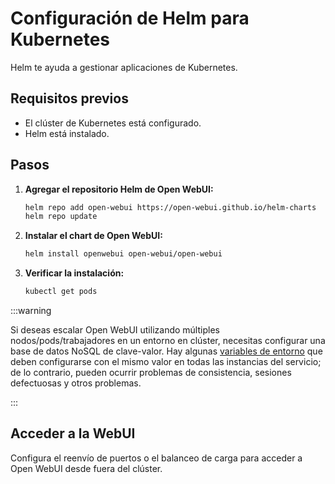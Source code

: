 
# Configuración de Helm para Kubernetes

Helm te ayuda a gestionar aplicaciones de Kubernetes.

## Requisitos previos

- El clúster de Kubernetes está configurado.
- Helm está instalado.

## Pasos

1. **Agregar el repositorio Helm de Open WebUI:**

   ```bash
   helm repo add open-webui https://open-webui.github.io/helm-charts
   helm repo update
   ```

2. **Instalar el chart de Open WebUI:**

   ```bash
   helm install openwebui open-webui/open-webui
   ```

3. **Verificar la instalación:**

   ```bash
   kubectl get pods
   ```

:::warning

Si deseas escalar Open WebUI utilizando múltiples nodos/pods/trabajadores en un entorno en clúster, necesitas configurar una base de datos NoSQL de clave-valor.
Hay algunas [variables de entorno](https://docs.openwebui.com/getting-started/env-configuration/) que deben configurarse con el mismo valor en todas las instancias del servicio; de lo contrario, pueden ocurrir problemas de consistencia, sesiones defectuosas y otros problemas.

:::

## Acceder a la WebUI

Configura el reenvío de puertos o el balanceo de carga para acceder a Open WebUI desde fuera del clúster.
